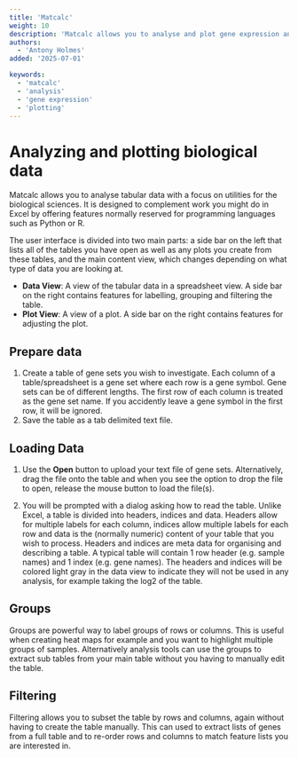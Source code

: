 ```yaml
---
title: 'Matcalc'
weight: 10
description: 'Matcalc allows you to analyse and plot gene expression and other biological data.'
authors:
  - 'Antony Holmes'
added: '2025-07-01'

keywords:
  - 'matcalc'
  - 'analysis'
  - 'gene expression'
  - 'plotting'
---
```


# Analyzing and plotting biological data

Matcalc allows you to analyse tabular data with a focus on utilities for the biological sciences. It is designed to complement work you might do in Excel by offering features normally reserved for programming languages such as Python or R.

The user interface is divided into two main parts: a side bar on the left that lists all of the tables you have open as well as any plots you create from these tables, and the main content view, which changes depending on what type of data you are looking at.

- **Data View**: A view of the tabular data in a spreadsheet view. A side bar on the right contains features for labelling, grouping and filtering the table.
- **Plot View**: A view of a plot. A side bar on the right contains features for adjusting the plot.

## Prepare data

1. Create a table of gene sets you wish to investigate. Each column of a table/spreadsheet is a gene set where each row is a gene symbol. Gene sets can be of different lengths. The first row of each column is treated as the gene set name. If you accidently leave a gene symbol in the first row, it will be ignored.
2. Save the table as a tab delimited text file.

## Loading Data

1. Use the <strong>Open</strong> button to upload your text file of gene sets. Alternatively, drag the file onto the table and when you see the option to drop the file to open, release the mouse button to load the file(s).

2. You will be prompted with a dialog asking how to read the table. Unlike Excel, a table is divided into headers, indices and data. Headers allow for multiple labels for each column, indices allow multiple labels for each row and data is the (normally numeric) content of your table that you wish to process. Headers and indices are meta data for organising and describing a table. A typical table will contain 1 row header (e.g. sample names) and 1 index (e.g. gene names). The headers and indices will be colored light gray in the data view to indicate they will not be used in any analysis, for example taking the log2 of the table.

## Groups

Groups are powerful way to label groups of rows or columns. This is useful when creating heat maps for example and you want to highlight multiple groups of samples. Alternatively analysis tools can use the groups to extract sub tables from your main table without you having to manually edit the table.

## Filtering

Filtering allows you to subset the table by rows and columns, again without having to create the table manually. This can used to extract lists of genes from a full table and to re-order rows and columns to match feature lists you are interested in.
